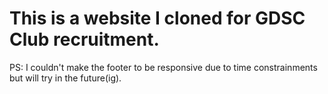 <h1>This is a website I cloned for GDSC Club recruitment.</h1>

PS: I couldn't make the footer to be responsive due to time constrainments but will try in the future(ig).

